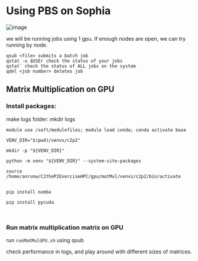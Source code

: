 

# Using PBS on Sophia

![image](https://github.com/user-attachments/assets/0d020781-322b-4a5b-b115-c0531904e16e)

we will be running jobs using 1 gpu. If enough nodes are open, we can try running by node. 

```
qsub <file> submits a batch job
qstat -u $USEr check the status of your jobs
qstat` check the status of ALL jobs on the system
qdel <job number> deletes job

```
## Matrix Multiplication on GPU
### Install packages:
make logs folder: mkdir logs

```
module use /soft/modulefiles; module load conda; conda activate base

VENV_DIR="$(pwd)/venvs/c2p2"

mkdir -p "${VENV_DIR}"

python -m venv "${VENV_DIR}" --system-site-packages

source /home/anrunw/C2theP2ExerciseHPC/gpu/matMul/venvs/c2p2/bin/activate


pip install numba

pip install pycuda



```

### Run matrix multiplication matrix on GPU

run `runMatMulGPU.sh` using qsub 

check performance in logs, and play around with different sizes of matrices. 
